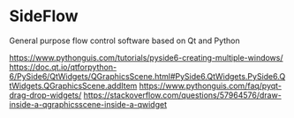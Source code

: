 # SideFlow
General purpose flow control software based on Qt and Python

https://www.pythonguis.com/tutorials/pyside6-creating-multiple-windows/
https://doc.qt.io/qtforpython-6/PySide6/QtWidgets/QGraphicsScene.html#PySide6.QtWidgets.PySide6.QtWidgets.QGraphicsScene.addItem
https://www.pythonguis.com/faq/pyqt-drag-drop-widgets/
https://stackoverflow.com/questions/57964576/draw-inside-a-qgraphicsscene-inside-a-qwidget
